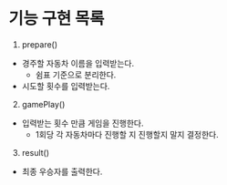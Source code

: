 기능 구현 목록
=========

1. prepare()
 - 경주할 자동차 이름을 입력받는다.
   - 쉼표 기준으로 분리한다.
 - 시도할 횟수를 입력받는다.
 
2. gamePlay()
 - 입력받는 횟수 만큼 게임을 진행한다. 
   - 1회당 각 자동차마다 진행할 지 진행할지 말지 결정한다.
3. result()
 - 최종 우승자를 출력한다.